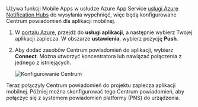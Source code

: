 Używa funkcji Mobile Apps w usłudze Azure App Service [usługi Azure Notification Hubs] do wysyłania wypchnięć, więc będą konfigurowane Centrum powiadomień dla aplikacji mobilnej.

1. W [portalu Azure], przejdź do **usługi aplikacji**, a następnie wybierz Twojej aplikacji zaplecza. W obszarze **ustawienia**, wybierz pozycję **Push**.
2. Aby dodać zasobów Centrum powiadomień do aplikacji, wybierz **Connect**. Można utworzyć koncentratora lub nawiązać połączenia z jednego z istniejących.

    ![Konfigurowanie Centrum](./media/app-service-mobile-create-notification-hub/configure-hub-flow.png)

Teraz połączyły Centrum powiadomień do projektu zaplecza aplikacji mobilnej. Później można skonfigurować tego Centrum powiadomień, aby połączyć się z systemem powiadomień platformy (PNS) do urządzenia.

[portalu Azure]: https://portal.azure.com/
[usługi Azure Notification Hubs]: https://azure.microsoft.com/documentation/articles/notification-hubs-push-notification-overview/
